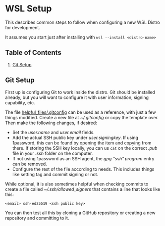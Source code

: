 # WSL Setup #

This describes common steps to follow when configuring a new WSL Distro for development.

It assumes you start just after installing with `wsl --install <distro-name>`

## Table of Contents ##

1. [Git Setup](#git-setup)

## Git Setup ##

First up is configuring Git to work inside the distro. Git should be installed already, but you will want to configure
it with user information, signing capability, etc.

The file [helpful_files/.gitconfig](helpful_files/.gitconfig) can be used as a reference, with just a few things
modified. Create a new file at _~/.gitconfig_ or copy the template over. Then make the following changes, if desired:

* Set the _user.name_ and _user.email_ fields.
* Add the actual SSH public key under _user.signingkey_. If using 1password, this can be found by opening the item and
copying from there. If storing the SSH key locally, you can us `cat` on the correct _.pub_ file in your _.ssh_ folder on
the computer.
* If not using 1password as an SSH agent, the _gpg "ssh".program_ entry can be removed.
* Configure the rest of the file according to needs. This includes things like setting tag and commit signing or not.

While optional, it is also sometimes helpful when checking commits to create a file called _~/.ssh/allowed_signers_ that
contains a line that looks like this:

```text
<email> ssh-ed25519 <ssh public key>
```

You can then test all this by cloning a GitHub repository or creating a new repository and committing to it.
